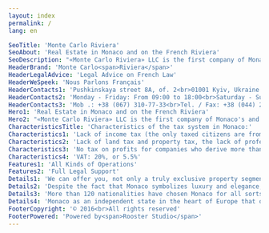 ```yaml
---
layout: index
permalink: /
lang: en

SeoTitle: 'Monte Carlo Riviera'
SeoAbout: 'Real Estate in Monaco and on the French Riviera'
SeoDescription: "«Monte Carlo Riviera» LLC is the first company of Monaco's and French Riviera's real estate operating in the Ukrainian market on a straight line without intermediaries."
HeaderBrand: 'Monte Carlo<span>Riviera</span>'
HeaderLegalAdvice: 'Legal Advice on French Law'
HeaderWeSpeek: 'Nous Parlons Français'
HeaderContacts1: 'Pushkinskaya street 8A, of. 2<br>01001 Kyiv, Ukraine'
HeaderContacts2: 'Monday - Friday: From 09:00 to 18:00<br>Saturday - Sunday: By appointment'
HeaderContacts3: 'Mob .: +38 (067) 310-77-33<br>Tel. / Fax: +38 (044) 279-00-54'
Hero1: 'Real Estate in Monaco and on the French Riviera'
Hero2: "«Monte Carlo Riviera» LLC is the first company of Monaco's and French Riviera's real estate operating in the Ukrainian market on a straight line without intermediaries."
CharacteristicsTitle: 'Characteristics of the tax system in Monaco:'
Characteristics1: 'Lack of income tax (the only taxed citizens are from France and the United States)'
Characteristics2: 'Lack of land tax and property tax, the lack of professional tax'
Characteristics3: 'No tax on profits for companies who derive more than 75% of its revenue from operations in Monaco'
Characteristics4: 'VAT: 20%, or 5.5%'
Features1: 'All Kinds of Operations'
Features2: 'Full Legal Support'
Details1: 'We can offer you, not only a truly exclusive property segment of "luxury" in Monaco and the French Riviera, but also the provision of personalized services and individual approach to all your needs during transactions such as: legal advice on commercial, fiscal as well as corporate law in Monaco and France, support and translations during your visit to Monaco and more.'
Details2: 'Despite the fact that Monaco symbolizes luxury and elegance, this country offers tranquility and optimum safety for its residents and their property.'
Details3: 'More than 120 nationalities have chosen Monaco for all sorts of investments. The Principality of Monaco has an international reputation for dynamic and diversified economy as well as many financial platforms.'
Details4: 'Monaco as an independent state in the heart of Europe that offers investors and foreign residents a unique lifestyle, security of investment, combined with the advantages of an attractive tax system. Therefore, if you decide to invest in Monaco, you will benefit from low taxation.'
FooterCopyright: '© 2016<br>All rights reserved'
FooterPowered: 'Powered by<span>Rooster Studio</span>'
---
```

